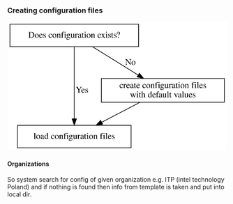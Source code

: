 
### Creating configuration files

![](images/configuration.svg)

#### Organizations
So system search for config of given organization e.g. ITP (intel technology Poland) and if nothing is found then info from template is taken and put into local dir.
